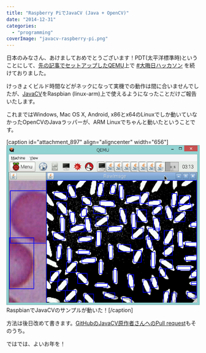 ```yaml
---
title: "Raspberry PiでJavaCV (Java + OpenCV)"
date: "2014-12-31"
categories: 
  - "programming"
coverImage: "javacv-raspberry-pi.png"
---
```


日本のみなさん、あけましておめでとうございます！PDT(太平洋標準時)ということにして、[先の記事でセットアップしたQEMU](http://junkato.jp/ja/blog/2014/12/31/raspberry-pi-raspbian-on-windows-qemu/ "Windows+QEMUでRaspberry Piをエミュレートする")上で [#大晦日ハッカソン](http://togetter.com/li/764484) を続けておりました。

けっきょくビルド時間などがネックになって実機での動作は間に合いませんでしたが、[JavaCV](https://github.com/bytedeco/javacv)をRaspbian (linux-arm)上で使えるようになったことだけご報告いたします。

これまではWindows, Mac OS X, Android, x86とx64のLinuxでしか動いていなかったOpenCVのJavaラッパーが、ARM Linuxでちゃんと動いたということです。

\[caption id="attachment\_897" align="aligncenter" width="656"\][![javacv-raspberry-pi](images/javacv-raspberry-pi.png)](http://junkato.jp/ja/blog/wp-content/uploads/2015/01/javacv-raspberry-pi.png) RaspbianでJavaCVのサンプルが動いた！\[/caption\]

方法は後日改めて書きます。[GitHubのJavaCV原作者さんへのPull request](https://github.com/arcatdmz/javacpp-presets)もそのうち。

ではでは、よいお年を！
